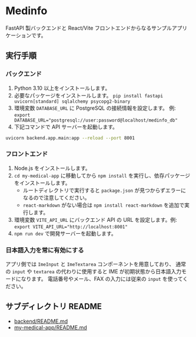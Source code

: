 # Medinfo

FastAPI 製バックエンドと React/Vite フロントエンドからなるサンプルアプリケーションです。

## 実行手順

### バックエンド
1. Python 3.10 以上をインストールします。
2. 必要なパッケージをインストールします。
   `pip install fastapi uvicorn[standard] sqlalchemy psycopg2-binary`
3. 環境変数 `DATABASE_URL` に PostgreSQL の接続情報を設定します。
   例: `export DATABASE_URL="postgresql://user:password@localhost/medinfo_db"`
4. 下記コマンドで API サーバーを起動します。

```bash
uvicorn backend.app.main:app --reload --port 8001
```

### フロントエンド
1. Node.js をインストールします。
2. `cd my-medical-app` に移動してから `npm install` を実行し、依存パッケージをインストールします。
   - ルートディレクトリで実行すると `package.json` が見つからずエラーになるので注意してください。
   - `react-markdown` がない場合は `npm install react-markdown` を追加で実行します。
3. 環境変数 `VITE_API_URL` にバックエンド API の URL を設定します。例: `export VITE_API_URL="http://localhost:8001"`
4. `npm run dev` で開発サーバーを起動します。

### 日本語入力を常に有効にする
アプリ側では `ImeInput` と `ImeTextarea` コンポーネントを用意しており、
通常の `input` や `textarea` の代わりに使用すると IME が初期状態から日本語入力モードになります。
電話番号やメール、FAX の入力には従来の `input` を使ってください。

## サブディレクトリ README
- [backend/README.md](backend/README.md)
- [my-medical-app/README.md](my-medical-app/README.md)
